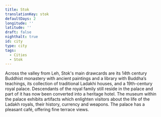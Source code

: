 ```yaml
---
title: Stok
translationKey: stok
defaultDays: 2
longitude: ''
latitude: ''
draft: false
nighthalt: true
id: city
type: city
tags:
  - Cities
  - Stok
---
```

Across the valley from Leh, Stok's main drawcards are its 14th century Buddhist monastery with ancient paintings and a library with Buddha’s teachings, its collection of traditional Ladakhi houses, and a 19th-century royal palace.  Descendants of the royal family still reside in the palace and part of it has now been converted into a heritage hotel. The museum within the palace exhibits artifacts which enlighten visitors about the life of the Ladakh royals, their history, currency and weapons. The palace has a pleasant café, offering fine terrace views.